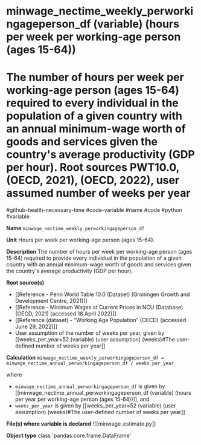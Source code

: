 # minwage_nectime_weekly_perworkingageperson_df (variable) (hours per week per working-age person (ages 15-64))
# The number of hours per week per working-age person (ages 15-64) required to every individual in the population of a given country with an annual minimum-wage worth of goods and services given the country's average productivity (GDP per hour). Root sources PWT10.0, (OECD, 2021), (OECD, 2022), user assumed number of weeks per year
#github-health-necessary-time
#code-variable #name #code #python #variable

**Name**
`minwage_nectime_weekly_perworkingageperson_df`

**Unit**
Hours per week per working-age person (ages 15-64).

**Description**
The number of hours per week per working-age person (ages 15-64) required to provide every individual in the population of a given country with an annual minimum-wage worth of goods and services given the country's average productivity (GDP per hour).

**Root source(s)**
- [[Reference - Penn World Table 10.0 (Dataset) (Groningen Growth and Development Centre, 2021)]]
- [[Reference - Minimum Wages at Current Prices in NCU (Database) (OECD, 2021) (accessed 18 April 2022)]]
- [[Reference (dataset) - “Working Age Population” (OECD) (accessed June 29, 2022)]]
- User assumption of the number of weeks per year, given by [[weeks_per_year=52 (variable) (user assumption) (weeks)#The user-defined number of weeks per year]]

**Calculation**
`minwage_nectime_weekly_perworkingageperson_df = minwage_nectime_annual_perworkingageperson_df / weeks_per_year`

where
- `minwage_nectime_annual_perworkingageperson_df` is given by [[minwage_nectime_annual_perworkingageperson_df (variable) (hours per year per working-age person (ages 15-64))]], and
- `weeks_per_year` is given by [[weeks_per_year=52 (variable) (user assumption) (weeks)#The user-defined number of weeks per year]]

**File(s) where variable is declared**
![[minwage_estimate.py]]

**Object type**
class 'pandas.core.frame.DataFrame'
